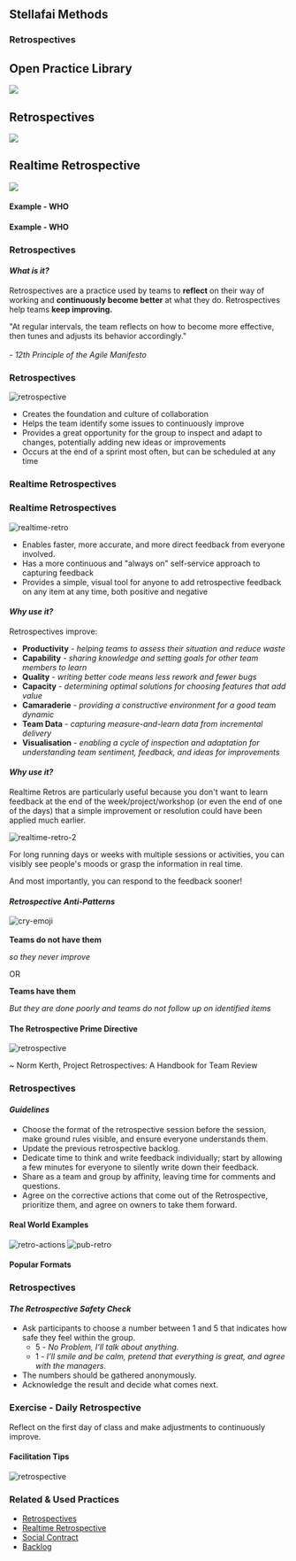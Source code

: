 <!-- .slide: data-background-image="images/title-slide-background.png"  -->
## Stellafai Methods <!-- {.element: class="course-title"} -->
### Retrospectives <!-- {.element: class="title-color"} -->




<!-- .slide: data-background-size="stretch" data-background-image="images/opl-logo.png", class="white-style" -->
<div class="r-stack">
<div class="fragment fade-out" data-fragment-index="0" >
  <h2>Open Practice Library</h2>
  <img src="images/opl-complete.png">
</div>
<div class="fragment current-visible" data-fragment-index="0" >
  <h2>Retrospectives</h2>
  <a target="_blank" href="https://openpracticelibrary.com/practice/retrospectives/">
  <img src="images/opl-delivery.png">
  </a>
</div>
<div class="fragment current-visible" data-fragment-index="1" >
  <h2>Realtime Retrospective</h2>
  <a target="_blank" href="https://openpracticelibrary.com/practice/realtime-retrospective/">
  <img src="images/opl-foundation.png">
  </a>
</div>
</div>



#### Example - WHO<!-- .element: class="title-bottom-left" -->
<!-- .slide: data-background-size="contain" data-background-image="images/retrospectives/example-who.png", class="white-style" -->



#### Example - WHO<!-- .element: class="title-bottom-left" -->
<!-- .slide: data-background-size="contain" data-background-image="images/retrospectives/example-who-2.png", class="white-style" -->



### Retrospectives



#### _What is it?_

Retrospectives are a practice used by teams to **reflect** on their way of working and **continuously become better** at what they do. Retrospectives help teams **keep improving.**

"At regular intervals, the team reflects on how to become more effective, then tunes and adjusts its behavior accordingly." <!--{.element: style="font-size: smaller; font-weight: 100;"} -->
</br></br>
_- 12th Principle of the Agile Manifesto_



### Retrospectives
![retrospective](images/retrospectives/retrospective.jpg) <!-- {.element: class="inline-image"} -->
</br>
* Creates the foundation and culture of collaboration
* Helps the team identify some issues to continuously improve
* Provides a great opportunity for the group to inspect and adapt to changes, potentially adding new ideas or improvements
* Occurs at the end of a sprint most often, but can be scheduled at any time



### Realtime Retrospectives



### Realtime Retrospectives
![realtime-retro](images/retrospectives/realtime-retro.jpg)<!-- {.element: class="inline-image"} -->
* Enables faster, more accurate, and more direct feedback from everyone involved.
* Has a more continuous and "always on" self-service approach to capturing feedback
* Provides a simple, visual tool for anyone to add retrospective feedback on any item at any time, both positive and negative




#### _Why use it?_
Retrospectives improve:
- **Productivity** - _helping teams to assess their situation and reduce waste_
- **Capability** - _sharing knowledge and setting goals for other team members to learn_
- **Quality** - _writing better code means less rework and fewer bugs_
- **Capacity** - _determining optimal solutions for choosing features that add value_
- **Camaraderie** - _providing a constructive environment for a good team dynamic_
- **Team Data** - _capturing measure-and-learn data from incremental delivery_
- **Visualisation** - _enabling a cycle of inspection and adaptation for understanding team sentiment, feedback, and ideas for improvements_



#### _Why use it?_
Realtime Retros are particularly useful because you don't want to learn feedback at the end of the week/project/workshop (or even the end of one of the days) that a simple improvement or resolution could have been applied much earlier.<!--{.element: style="font-size: smaller; font-weight: 100;"} -->

![realtime-retro-2](images/retrospectives/realtime-retro-2.jpg)<!-- {.element: class="" style="border:none; box-shadow:none; max-width:40%;" } -->

For long running days or weeks with multiple sessions or activities, you can visibly see people's moods or grasp the information in real time.<!--{.element: style="font-size: smaller; font-weight: 100;"} -->

And most importantly, you can respond to the feedback sooner!



#### _Retrospective Anti-Patterns_
![cry-emoji](images/retrospectives/cry-emoji.png) <!-- {.element: class="inline-image"} -->
</br></br>
**Teams do not have them**

_so they never improve_

OR  

**Teams have them**

_But they are done poorly and teams do not follow up on identified items_



#### The Retrospective Prime Directive

![retrospective](images/retrospectives/retro-primedirective.png) <!-- {.element: class="image-no-shadow image-full-width"} -->

~ Norm Kerth, Project Retrospectives: A Handbook for Team Review 



### Retrospectives
#### _Guidelines_
* Choose the format of the retrospective session before the session, make ground rules visible, and ensure everyone understands them.
* Update the previous retrospective backlog.
* Dedicate time to think and write feedback individually; start by allowing a few minutes for everyone to silently write down their feedback.
* Share as a team and group by affinity, leaving time for comments and questions.
* Agree on the corrective actions that come out of the Retrospective, prioritize them, and agree on owners to take them forward.




#### Real World Examples

![retro-actions](images/retrospectives/retro-actions.png)<!-- {.element: class="" style="border:none; box-shadow:none; height:300px; float:right;"} -->
![pub-retro](images/retrospectives/pub-retro.png)<!-- {.element: class="" style="border:none; box-shadow:none; height:300px; float:left;"} -->



#### Popular Formats <!-- .element: class="text-center" -->
<!-- .slide: data-background-size="contain" data-background-image="images/retrospectives/popular-formats.png", class="white-style" -->




### Retrospectives
#### _The Retrospective Safety Check_

- Ask participants to choose a number between 1 and 5 that indicates how safe they feel within the group.
  - 5 - *No Problem, I’ll talk about anything.*
  - 1 - *I’ll smile and be calm, pretend that everything is great, and agree with the managers.*
- The numbers should be gathered anonymously.
- Acknowledge the result and decide what comes next.




### Exercise - Daily Retrospective
Reflect on the first day of class and make adjustments to continuously improve.



#### Facilitation Tips
![retrospective](images/retrospectives/retro-tips.png) <!-- {.element: class="image-no-shadow image-full-width"} -->
<!-- * End with an high note
* Focus discussions on what you are able to change
* Create an environment of psychological safety, only the team is part of the retro
* Don't record the session in a virtual environment
* Play some music in the background
* Mix up the format
* Experiment with the location  like pub-retro, urban golf, meeting at a nice café and having a retro-breakfast
* Rotate the facilitator around the team -->




<!-- .slide: data-background-image="images/book-background.jpeg", class="black-style"  data-background-opacity="0.3" -->
### Related & Used Practices
* [Retrospectives](https://openpracticelibrary.com/practice/retrospectives/)
* [Realtime Retrospective](https://openpracticelibrary.com/practice/realtime-retrospective/)
* [Social Contract](https://openpracticelibrary.com/practice/social-contract)
* [Backlog](https://openpracticelibrary.com/practice/)
